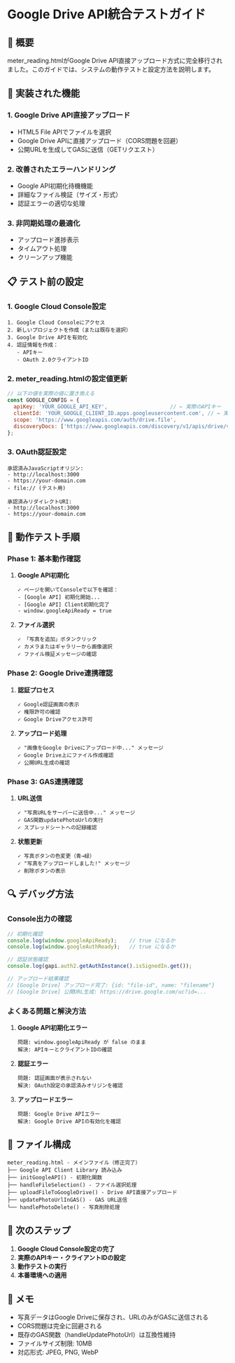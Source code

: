 # Google Drive API統合テストガイド

## 🎯 概要
meter_reading.htmlがGoogle Drive API直接アップロード方式に完全移行されました。このガイドでは、システムの動作テストと設定方法を説明します。

## 🔧 実装された機能

### 1. **Google Drive API直接アップロード**
- HTML5 File APIでファイルを選択
- Google Drive APIに直接アップロード（CORS問題を回避）
- 公開URLを生成してGASに送信（GETリクエスト）

### 2. **改善されたエラーハンドリング**
- Google API初期化待機機能
- 詳細なファイル検証（サイズ・形式）
- 認証エラーの適切な処理

### 3. **非同期処理の最適化**
- アップロード進捗表示
- タイムアウト処理
- クリーンアップ機能

## 📋 テスト前の設定

### 1. Google Cloud Console設定
```
1. Google Cloud Consoleにアクセス
2. 新しいプロジェクトを作成（または既存を選択）
3. Google Drive APIを有効化
4. 認証情報を作成：
   - APIキー
   - OAuth 2.0クライアントID
```

### 2. meter_reading.htmlの設定値更新
```javascript
// 以下の値を実際の値に置き換える
const GOOGLE_CONFIG = {
  apiKey: 'YOUR_GOOGLE_API_KEY',                    // ← 実際のAPIキー
  clientId: 'YOUR_GOOGLE_CLIENT_ID.apps.googleusercontent.com', // ← 実際のクライアントID
  scope: 'https://www.googleapis.com/auth/drive.file',
  discoveryDocs: ['https://www.googleapis.com/discovery/v1/apis/drive/v3/rest']
};
```

### 3. OAuth認証設定
```
承認済みJavaScriptオリジン:
- http://localhost:3000
- https://your-domain.com
- file:// (テスト用)

承認済みリダイレクトURI:
- http://localhost:3000
- https://your-domain.com
```

## 🧪 動作テスト手順

### Phase 1: 基本動作確認
1. **Google API初期化**
   ```
   ✓ ページを開いてConsoleで以下を確認：
   - [Google API] 初期化開始...
   - [Google API] Client初期化完了
   - window.googleApiReady = true
   ```

2. **ファイル選択**
   ```
   ✓ 「写真を追加」ボタンクリック
   ✓ カメラまたはギャラリーから画像選択
   ✓ ファイル検証メッセージの確認
   ```

### Phase 2: Google Drive連携確認
1. **認証プロセス**
   ```
   ✓ Google認証画面の表示
   ✓ 権限許可の確認
   ✓ Google Driveアクセス許可
   ```

2. **アップロード処理**
   ```
   ✓ "画像をGoogle Driveにアップロード中..." メッセージ
   ✓ Google Drive上にファイル作成確認
   ✓ 公開URL生成の確認
   ```

### Phase 3: GAS連携確認
1. **URL送信**
   ```
   ✓ "写真URLをサーバーに送信中..." メッセージ
   ✓ GAS関数updatePhotoUrlの実行
   ✓ スプレッドシートへの記録確認
   ```

2. **状態更新**
   ```
   ✓ 写真ボタンの色変更（青→緑）
   ✓ "写真をアップロードしました!" メッセージ
   ✓ 削除ボタンの表示
   ```

## 🔍 デバッグ方法

### Console出力の確認
```javascript
// 初期化確認
console.log(window.googleApiReady);    // true になるか
console.log(window.googleAuthReady);   // true になるか

// 認証状態確認
console.log(gapi.auth2.getAuthInstance().isSignedIn.get());

// アップロード結果確認
// [Google Drive] アップロード完了: {id: "file-id", name: "filename"}
// [Google Drive] 公開URL生成: https://drive.google.com/uc?id=...
```

### よくある問題と解決方法

1. **Google API初期化エラー**
   ```
   問題: window.googleApiReady が false のまま
   解決: APIキーとクライアントIDの確認
   ```

2. **認証エラー**
   ```
   問題: 認証画面が表示されない
   解決: OAuth設定の承認済みオリジンを確認
   ```

3. **アップロードエラー**
   ```
   問題: Google Drive APIエラー
   解決: Google Drive APIの有効化を確認
   ```

## 📁 ファイル構成

```
meter_reading.html - メインファイル（修正完了）
├── Google API Client Library 読み込み
├── initGoogleAPI() - 初期化関数
├── handleFileSelection() - ファイル選択処理
├── uploadFileToGoogleDrive() - Drive API直接アップロード
├── updatePhotoUrlInGAS() - GAS URL送信
└── handlePhotoDelete() - 写真削除処理
```

## 🚀 次のステップ

1. **Google Cloud Console設定の完了**
2. **実際のAPIキー・クライアントIDの設定**
3. **動作テストの実行**
4. **本番環境への適用**

## 📝 メモ
- 写真データはGoogle Driveに保存され、URLのみがGASに送信される
- CORS問題は完全に回避される
- 既存のGAS関数（handleUpdatePhotoUrl）は互換性維持
- ファイルサイズ制限: 10MB
- 対応形式: JPEG, PNG, WebP
